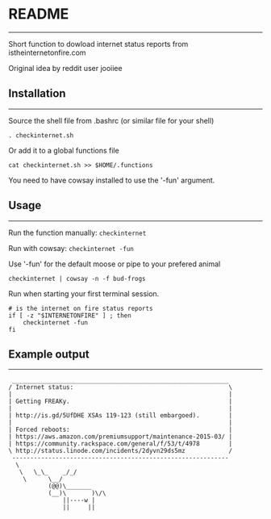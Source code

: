 # README
---------
Short function to dowload internet status reports from istheinternetonfire.com

Original idea by reddit user jooiiee

## Installation
-----------
Source the shell file from .bashrc (or similar file for your shell)
```
. checkinternet.sh
```

Or add it to a global functions file
```
cat checkinternet.sh >> $HOME/.functions
```

You need to have cowsay installed to use the '-fun' argument.

## Usage
----------
Run the function manually:
`checkinternet`

Run with cowsay:
`checkinternet -fun`

Use '-fun' for the default moose or pipe to your prefered animal
```
checkinternet | cowsay -n -f bud-frogs
```

Run when starting your first terminal session.
```
# is the internet on fire status reports
if [ -z "$INTERNETONFIRE" ] ; then
    checkinternet -fun
fi
```

## Example output
----------
```
 ____________________________________________________________ 
/ Internet status:                                           \
|                                                            |
| Getting FREAKy.                                            |
|                                                            |
| http://is.gd/5UfDHE XSAs 119-123 (still embargoed).        |
|                                                            |
| Forced reboots:                                            |
| https://aws.amazon.com/premiumsupport/maintenance-2015-03/ |
| https://community.rackspace.com/general/f/53/t/4978        |
\ http://status.linode.com/incidents/2dyvn29ds5mz            /
 ------------------------------------------------------------ 
  \
   \   \_\_    _/_/
    \      \__/
           (@@)\_______
           (__)\       )\/\
               ||----w |
               ||     ||
```

